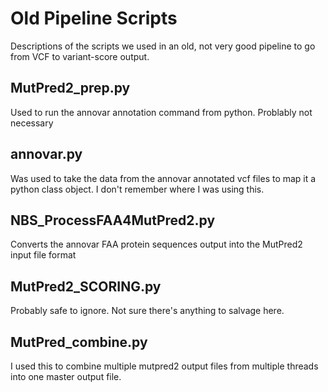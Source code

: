 # Old Pipeline Scripts
Descriptions of the scripts we used in an old, not very good pipeline to go from VCF to variant-score output.

## MutPred2_prep.py
Used to run the annovar annotation command from python. Problably not necessary

## annovar.py
Was used to take the data from the annovar annotated vcf files to map it a python class object. I don't remember where I was using this.

## NBS_ProcessFAA4MutPred2.py
Converts the annovar FAA protein sequences output into the MutPred2 input file format

## MutPred2_SCORING.py
Probably safe to ignore. Not sure there's anything to salvage here.

## MutPred_combine.py
I used this to combine multiple mutpred2 output files from multiple threads into one master output file.